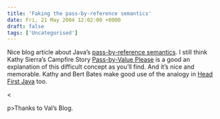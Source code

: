 ```yaml
---
title: 'Faking the pass-by-reference semantics'
date: Fri, 21 May 2004 12:02:00 +0000
draft: false
tags: ['Uncategorised']
---
```


Nice blog article about Java’s [pass-by-reference semantics](http://radio.javaranch.com/channel/val/2004/05/21/1085125887000.html). I still think Kathy Sierra’s Campfire Story [Pass-by-Value Please](http://www.javaranch.com/campfire/StoryPassBy.jsp) is a good an explanation of this difficult concept as you’ll find. And it’s nice and memorable. Kathy and Bert Bates make good use of the analogy in [Head First Java](http://www.amazon.co.uk/exec/obidos/ASIN/0596004656/qid=1085140914/sr=1-2/ref=sr_1_2_2/202-6150277-0851808) too.

<

p>Thanks to Val’s Blog.